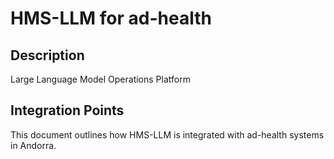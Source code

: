 # HMS-LLM for ad-health

## Description

Large Language Model Operations Platform

## Integration Points

This document outlines how HMS-LLM is integrated with ad-health systems in Andorra.
